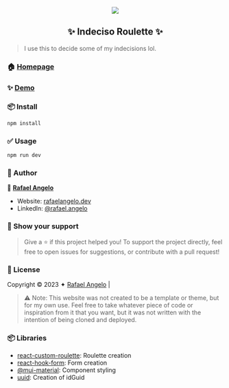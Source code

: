 <p align="center">
  <img align="center" src="https://user-images.githubusercontent.com/61028628/231321264-f9b75616-d4e2-4fb8-9913-6ec7a610b7af.png" />
</p>

<h2 align="center">✨ Indeciso Roulette ✨</h2>

> I use this to decide some of my indecisions lol.

### 🏠 [Homepage](https://github.com/RafaelAngelo1999/IndecisoRoulette)

### ✨ [Demo](https://rafaelangelo1999.github.io/IndecisoRoulette/)

### 📦 Install

```sh
npm install 
```

### ✅ Usage

```sh
npm run dev 
```

### 🦄 Author

👤 **[Rafael Angelo](https://github.com/RafaelAngelo1999)**

* Website: [rafaelangelo.dev](https://github.com/RafaelAngelo1999)
* LinkedIn: [@rafael.angelo](https://www.linkedin.com/in/rafael-angelo-412860180/)

### 💟 Show your support

> Give a ⭐️ if this project helped you!
To support the project directly, feel free to open issues for suggestions, or contribute with a pull request!

### 📑 License

Copyright © 2023 ✦ [Rafael Angelo](https://github.com/RafaelAngelo1999) |

> ⚠️ Note: This website was not created to be a template or theme, but for my own use. Feel free to take whatever piece of code or inspiration from it that you want, but it was not written with the intention of being cloned and deployed.

### 📦 Libraries

* [react-custom-roulette](https://www.npmjs.com/package/@testing-library/react): Roulette creation
* [react-hook-form](https://www.npmjs.com/package/react-hook-form): Form creation
* [@mui-material](https://www.npmjs.com/package/@mui/material): Component styling
* [uuid](https://www.npmjs.com/package/uuid): Creation of idGuid

